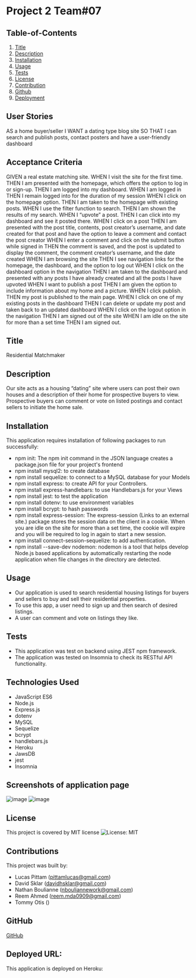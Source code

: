 # Project 2 Team#07  

## Table-of-Contents
  
  1. [Title](#title)
  2. [Description](#description)
  3. [Installation](#Installation)
  4. [Usage](#usage)
  5. [Tests](#tests)
  6. [License](#license)
  7. [Contribution](#contributions)
  8. [Github](#github)
  9. [Deployment](#Deploy)
  
## User Stories

AS a home buyer/seller
I WANT a dating type blog site
SO THAT I can search and publish posts, contact posters and have a user-friendly dashboard


## Acceptance Criteria

GIVEN a real estate matching site.
WHEN I visit the site for the first time.
THEN I am presented with the homepage, which offers the option to log in or sign-up.
THEN I am logged into my dashboard.
WHEN I am logged in
THEN I remain logged into for the duration of my session
WHEN I click on the homepage option.
THEN I am taken to the homepage with existing posts.
WHEN I use the filter function to search.
THEN I am shown the results of my search.
WHEN I “upvote” a post.
THEN I can click into my dashboard and see it posted there.
WHEN I click on a post
THEN I am presented with the post title, contents, post creator’s username, and date created for that post and have the option to leave a comment and contact the post creator
WHEN I enter a comment and click on the submit button while signed in
THEN the comment is saved, and the post is updated to display the comment, the comment creator’s username, and the date created
WHEN I am browsing the site
THEN I see navigation links for the homepage, the dashboard, and the option to log out
WHEN I click on the dashboard option in the navigation
THEN I am taken to the dashboard and presented with any posts I have already created and all the posts I have upvoted
WHEN I want to publish a post
THEN I am given the option to include information about my home and a picture.
WHEN I click publish.
THEN my post is published to the main page.
WHEN I click on one of my existing posts in the dashboard
THEN I can delete or update my post and taken back to an updated dashboard
WHEN I click on the logout option in the navigation
THEN I am signed out of the site
WHEN I am idle on the site for more than a set time
THEN I am signed out.

## Title

Residential Matchmaker

## Description

  Our site acts as a housing “dating” site where users can post their own houses and a description of their home for prospective buyers to view.  Prospective buyers can comment or vote on listed postings and contact sellers to initiate the home sale.

## Installation
  
This application requires installation of following packages to run successfully:
- npm init: The npm init command in the JSON language creates a package.json file for your    project's frontend
-  npm install mysql2: to create database
-  npm install sequelize: to connect to a MySQL database for your Models
- npm install express: to create API for your Controllers.
- npm install express-handlebars: to use Handlebars.js for your Views
- npm install jest: to test the application
- npm install dotenv: to use environment variables
- npm install bcrypt: to hash passwords
- npm install express-session: The express-session (Links to an external site.) package stores the session data on the client in a cookie. When you are idle on the site for more than a set time, the cookie will expire and you will be required to log in again to start a new session.
- npm install connect-session-sequelize: to add authentication.
- npm install --save-dev nodemon: nodemon is a tool that helps develop Node.js based applications by automatically restarting the node application when file changes in the directory are detected.

## Usage

- Our application is used to search residential housing listings for buyers and sellers to buy and sell their residential properties. 
- To use this app, a user need to sign up and then search of desired listings. 
- A user can comment and vote on listings they like.

## Tests

- This application was test on backend using JEST npm framework.
- The application was tested on Insomnia to check its RESTful API functionality.

## Technologies Used

- JavaScript ES6
- Node.js
- Express.js
- dotenv
- MySQL
- Sequelize
- bcrypt
- handlebars.js
- Heroku
- JawsDB
- jest
- Insomnia

## Screenshots of application page

![image]()
![image]()

## License
  
This project is covered by MIT license ![License: MIT](https://img.shields.io/badge/License-MIT-blueviolet.svg)
    
## Contributions

  This project was built by:
  
  - Lucas Pittam	(pittamlucas@gmail.com)
  - David Sklar	(davidhsklar@gmail.com)
  - Nathan Boulianne	(nbouliannework@gmail.com)
  - Reem Ahmed	(reem.mda0909@gmail.com)
  - Tommy Otis	()

## GitHub

  [GitHub](https://github.com/Group-0007/Project-2-Group-7)

## Deployed URL:

This application is deployed on Heroku:

